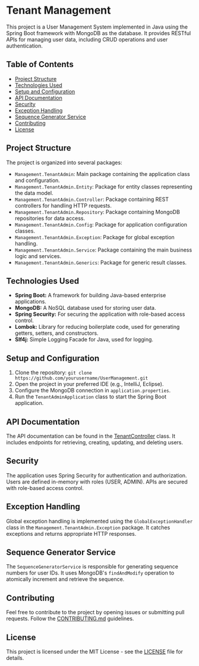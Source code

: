 # Tenant Management
 
This project is a User Management System implemented in Java using the Spring Boot framework with MongoDB as the database. It provides RESTful APIs for managing user data, including CRUD operations and user authentication.
 
## Table of Contents
- [Project Structure](#project-structure)
- [Technologies Used](#technologies-used)
- [Setup and Configuration](#setup-and-configuration)
- [API Documentation](#api-documentation)
- [Security](#security)
- [Exception Handling](#exception-handling)
- [Sequence Generator Service](#sequence-generator-service)
- [Contributing](#contributing)
- [License](#license)
 
## Project Structure
The project is organized into several packages:
 
- `Management.TenantAdmin`: Main package containing the application class and configuration.
- `Management.TenantAdmin.Entity`: Package for entity classes representing the data model.
- `Management.TenantAdmin.Controller`: Package containing REST controllers for handling HTTP requests.
- `Management.TenantAdmin.Repository`: Package containing MongoDB repositories for data access.
- `Management.TenantAdmin.Config`: Package for application configuration classes.
- `Management.TenantAdmin.Exception`: Package for global exception handling.
- `Management.TenantAdmin.Service`: Package containing the main business logic and services.
- `Management.TenantAdmin.Generics`: Package for generic result classes.

## Technologies Used
- **Spring Boot:** A framework for building Java-based enterprise applications.
- **MongoDB:** A NoSQL database used for storing user data.
- **Spring Security:** For securing the application with role-based access control.
- **Lombok:** Library for reducing boilerplate code, used for generating getters, setters, and constructors.
- **Slf4j:** Simple Logging Facade for Java, used for logging.
 
## Setup and Configuration
1. Clone the repository: `git clone https://github.com/yourusername/UserManagement.git`
2. Open the project in your preferred IDE (e.g., IntelliJ, Eclipse).
3. Configure the MongoDB connection in `application.properties`.
4. Run the `TenantAdminApplication` class to start the Spring Boot application.
 
## API Documentation
The API documentation can be found in the [TenantController](src/main/java/Management/TenantAdmin/Controller/TenantController.java) class. It includes endpoints for retrieving, creating, updating, and deleting users.
 
## Security
The application uses Spring Security for authentication and authorization. Users are defined in-memory with roles (USER, ADMIN). APIs are secured with role-based access control.
 
## Exception Handling
Global exception handling is implemented using the `GlobalExceptionHandler` class in the `Management.TenantAdmin.Exception` package. It catches exceptions and returns appropriate HTTP responses.
 
## Sequence Generator Service
The `SequenceGeneratorService` is responsible for generating sequence numbers for user IDs. It uses MongoDB's `findAndModify` operation to atomically increment and retrieve the sequence.
 
## Contributing
Feel free to contribute to the project by opening issues or submitting pull requests. Follow the [CONTRIBUTING.md](CONTRIBUTING.md) guidelines.
 
## License
This project is licensed under the MIT License - see the [LICENSE](LICENSE) file for details.


